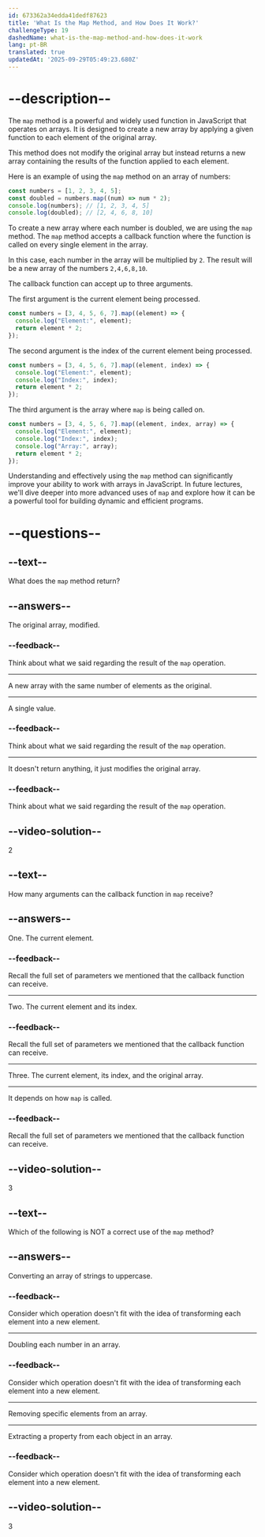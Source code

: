 ```yaml
---
id: 673362a34edda41dedf87623
title: 'What Is the Map Method, and How Does It Work?'
challengeType: 19
dashedName: what-is-the-map-method-and-how-does-it-work
lang: pt-BR
translated: true
updatedAt: '2025-09-29T05:49:23.680Z'
---
```


# --description--

The `map` method is a powerful and widely used function in JavaScript that operates on arrays. It is designed to create a new array by applying a given function to each element of the original array.

This method does not modify the original array but instead returns a new array containing the results of the function applied to each element.

Here is an example of using the `map` method on an array of numbers:

```js
const numbers = [1, 2, 3, 4, 5];
const doubled = numbers.map((num) => num * 2);
console.log(numbers); // [1, 2, 3, 4, 5]
console.log(doubled); // [2, 4, 6, 8, 10]
```

To create a new array where each number is doubled, we are using the `map` method. The `map` method accepts a callback function where the function is called on every single element in the array.

In this case, each number in the array will be multiplied by `2`. The result will be a new array of the numbers `2,4,6,8,10`.

The callback function can accept up to three arguments.

The first argument is the current element being processed.

```js
const numbers = [3, 4, 5, 6, 7].map((element) => {
  console.log("Element:", element);
  return element * 2;
});
```

The second argument is the index of the current element being processed.

```js
const numbers = [3, 4, 5, 6, 7].map((element, index) => {
  console.log("Element:", element);
  console.log("Index:", index);
  return element * 2;
});
```

The third argument is the array where `map` is being called on.

```js
const numbers = [3, 4, 5, 6, 7].map((element, index, array) => {
  console.log("Element:", element);
  console.log("Index:", index);
  console.log("Array:", array);
  return element * 2;
});
```

Understanding and effectively using the `map` method can significantly improve your ability to work with arrays in JavaScript. In future lectures, we'll dive deeper into more advanced uses of `map` and explore how it can be a powerful tool for building dynamic and efficient programs.

# --questions--

## --text--

What does the `map` method return?

## --answers--

The original array, modified.

### --feedback--

Think about what we said regarding the result of the `map` operation.

---

A new array with the same number of elements as the original.

---

A single value.

### --feedback--

Think about what we said regarding the result of the `map` operation.

---

It doesn't return anything, it just modifies the original array.

### --feedback--

Think about what we said regarding the result of the `map` operation.

## --video-solution--

2

## --text--

How many arguments can the callback function in `map` receive?

## --answers--

One. The current element.

### --feedback--

Recall the full set of parameters we mentioned that the callback function can receive.

---

Two. The current element and its index.

### --feedback--

Recall the full set of parameters we mentioned that the callback function can receive.

---

Three. The current element, its index, and the original array.

---

It depends on how `map` is called.

### --feedback--

Recall the full set of parameters we mentioned that the callback function can receive.

## --video-solution--

3

## --text--

Which of the following is NOT a correct use of the `map` method?

## --answers--

Converting an array of strings to uppercase.

### --feedback--

Consider which operation doesn't fit with the idea of transforming each element into a new element.

---

Doubling each number in an array.

### --feedback--

Consider which operation doesn't fit with the idea of transforming each element into a new element.

---

Removing specific elements from an array.

---

Extracting a property from each object in an array.

### --feedback--

Consider which operation doesn't fit with the idea of transforming each element into a new element.

## --video-solution--

3

